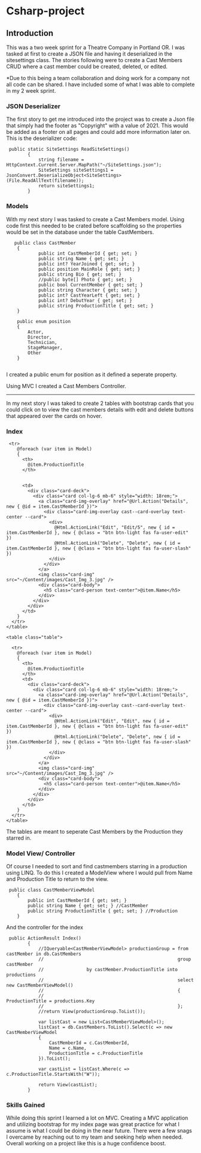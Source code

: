 # Csharp-project


## Introduction
This was a two week sprint for a Theatre Company in Portland OR. I was tasked at first to create a JSON file and having it deserialized in the sitesettings class. The stories following were to create a Cast Members CRUD where a cast member could be created, deleted, or edited. 

*Due to this being a team collaboration and doing work for a company not all code can be shared. I have included some of what I was able to complete in my 2 week sprint.

### JSON Deserializer
The first story to get me introduced into the project was to create a Json file that simply had the footer as "Copyright" with a value of 2021. This would be added as a footer on all pages and could add more information later on.
This is the deserializer code:
```
 public static SiteSettings ReadSiteSettings()
        {
            string filename = HttpContext.Current.Server.MapPath("~/SiteSettings.json");
            SiteSettings siteSettings1 = JsonConvert.DeserializeObject<SiteSettings>(File.ReadAllText(filename));
            return siteSettings1;
        }
```
### Models
With my next story I was tasked to create a Cast Members model. Using code first this needed to be crated before scaffolding so the properties would be set in the database under the table CastMembers.
```
   public class CastMember 
    {
            public int CastMemberId { get; set; }
            public string Name { get; set; }
            public int? YearJoined { get; set; }
            public position MainRole { get; set; }
            public string Bio { get; set; }
            //public byte[] Photo { get; set; }
            public bool CurrentMember { get; set; }
            public string Character { get; set; }
            public int? CastYearLeft { get; set; }
            public int? DebutYear { get; set; }
            public string ProductionTitle { get; set; }
    }

    public enum position
    {
        Actor,
        Director,
        Technician,
        StageManager,
        Other
    }
    
```
I created a public enum for position as it defined a seperate property.

Using MVC I created a Cast Members Controller.

---------------------------------------------------------------------------------------------------------------------------------------------------------------------------------
In my next story I was taked to create 2 tables with bootstrap cards that you could click on to view the cast members details with edit and delete buttons that appeared over the cards on hover.

### Index

```
 <tr>
    @foreach (var item in Model)
    {
      <th>
        @item.ProductionTitle
      </th>


      <td>
        <div class="card-deck">
          <div class="card col-lg-6 mb-6" style="width: 18rem;">
            <a class="card-img-overlay" href="@Url.Action("Details", new { @id = item.CastMemberId })">
              <div class="card-img-overlay cast--card-overlay text-center --card">
                <div>
                  @Html.ActionLink("Edit", "Edit/5", new { id = item.CastMemberId }, new { @class = "btn btn-light fas fa-user-edit" })
                  @Html.ActionLink("Delete", "Delete", new { id = item.CastMemberId }, new { @class = "btn btn-light fas fa-user-slash" })
                </div>
              </div>
            </a>
            <img class="card-img" src="~/Content/images/Cast_Img_3.jpg" />
            <div class="card-body">
              <h5 class="card-person text-center">@item.Name</h5>
            </div>
          </div>
        </div>
      </td>
    }
  </tr>
</table>

<table class="table">

  <tr>
    @foreach (var item in Model)
    {
      <th>
        @item.ProductionTitle
      </th>
      <td>
        <div class="card-deck">
          <div class="card col-lg-6 mb-6" style="width: 18rem;">
            <a class="card-img-overlay" href="@Url.Action("Details", new { @id = item.CastMemberId })">
              <div class="card-img-overlay cast--card-overlay text-center --card">
                <div>
                  @Html.ActionLink("Edit", "Edit", new { id = item.CastMemberId }, new { @class = "btn btn-light fas fa-user-edit" })
                  @Html.ActionLink("Delete", "Delete", new { id = item.CastMemberId }, new { @class = "btn btn-light fas fa-user-slash" })
                </div>
              </div>
            </a>
            <img class="card-img" src="~/Content/images/Cast_Img_3.jpg" />
            <div class="card-body">
              <h5 class="card-person text-center">@item.Name</h5>
            </div>
          </div>
        </div>
      </td>
    }
  </tr>
</table>
```
The tables are meant to seperate Cast Members by the Production they starred in.

### Model View/ Controller
Of course I needed to sort and find castmembers starring in a production using LINQ. To do this I created a ModelView where I would pull from Name and Production Title to return to the view.

```
 public class CastMemberViewModel
    {
        public int CastMemberId { get; set; }
        public string Name { get; set; } //CastMember
        public string ProductionTitle { get; set; } //Production
    }
```

And the controller for the index
```
 public ActionResult Index()
        {
            //IQueryable<CastMemberViewModel> productionGroup = from castMember in db.CastMembers
            //                                                  group castMember
            //                by castMember.ProductionTitle into productions
            //                                                  select new CastMemberViewModel()
            //                                                  {
            //                                                      ProductionTitle = productions.Key
            //                                                  };
            //return View(productionGroup.ToList());

            var listCast = new List<CastMemberViewModel>();
            listCast = db.CastMembers.ToList().Select(c => new CastMemberViewModel
            {
                CastMemberId = c.CastMemberId,
                Name = c.Name,
                ProductionTitle = c.ProductionTitle
            }).ToList();

            var castList = listCast.Where(c => c.ProductionTitle.StartsWith("W"));
            
            return View(castList);
        }
```

### Skills Gained

While doing this sprint I learned a lot on MVC. Creating a MVC application and utilizing bootstrap for my index page was great practice for what I assume is what I could be doing in the near future. There were a few snags I overcame by reaching out to my team and seeking help when needed. Overall working on a project like this is a huge confidence boost. 


```
